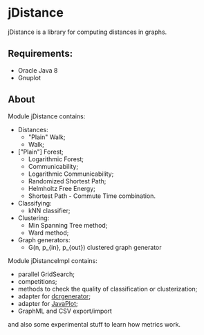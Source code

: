 # jDistance
jDistance is a library for computing distances in graphs.

## Requirements:
* Oracle Java 8
* Gnuplot

## About
Module jDistance contains:
* Distances:
  * "Plain" Walk;
  * Walk;
* ["Plain"] Forest;
  * Logarithmic Forest;
  * Communicability;
  * Logarithmic Communicability;
  * Randomized Shortest Path;
  * Helmholtz Free Energy;
  * Shortest Path - Commute Time combination.
* Classifying:
  * kNN classifier;
* Clustering:
  * Min Spanning Tree method;
  * Ward method;
* Graph generators:
  * G(n, p_{in}, p_{out}) clustered graph generator

Module jDistanceImpl contains:
* parallel GridSearch;
* competitions;
* methods to check the quality of classification or clusterization;
* adapter for [dcrgenerator](http://i11www.iti.uni-karlsruhe.de/en/projects/spp1307/dyngen);
* adapter for [JavaPlot](http://javaplot.panayotis.com/);
* GraphML and CSV export/import

and also some experimental stuff to learn how metrics work.
